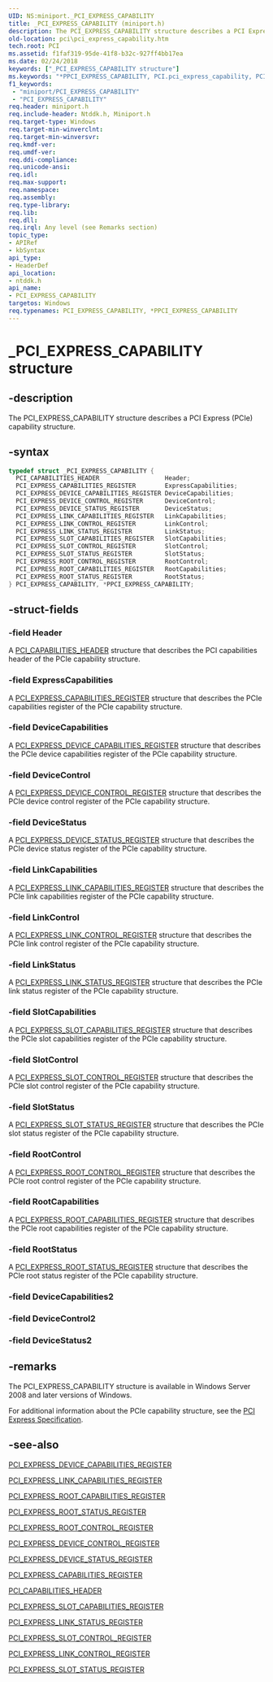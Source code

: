 ```yaml
---
UID: NS:miniport._PCI_EXPRESS_CAPABILITY
title: _PCI_EXPRESS_CAPABILITY (miniport.h)
description: The PCI_EXPRESS_CAPABILITY structure describes a PCI Express (PCIe) capability structure.
old-location: pci\pci_express_capability.htm
tech.root: PCI
ms.assetid: f1faf319-95de-41f8-b32c-927ff4bb17ea
ms.date: 02/24/2018
keywords: ["_PCI_EXPRESS_CAPABILITY structure"]
ms.keywords: "*PPCI_EXPRESS_CAPABILITY, PCI.pci_express_capability, PCI_EXPRESS_CAPABILITY, PCI_EXPRESS_CAPABILITY structure [Buses], PPCI_EXPRESS_CAPABILITY, PPCI_EXPRESS_CAPABILITY structure pointer [Buses], _PCI_EXPRESS_CAPABILITY, ntddk/PCI_EXPRESS_CAPABILITY, ntddk/PPCI_EXPRESS_CAPABILITY, pci_struct_9c629781-bcee-486d-bab3-5d5b7441ac72.xml"
f1_keywords:
 - "miniport/PCI_EXPRESS_CAPABILITY"
 - "PCI_EXPRESS_CAPABILITY"
req.header: miniport.h
req.include-header: Ntddk.h, Miniport.h
req.target-type: Windows
req.target-min-winverclnt:
req.target-min-winversvr:
req.kmdf-ver:
req.umdf-ver:
req.ddi-compliance:
req.unicode-ansi:
req.idl:
req.max-support:
req.namespace:
req.assembly:
req.type-library:
req.lib:
req.dll:
req.irql: Any level (see Remarks section)
topic_type:
- APIRef
- kbSyntax
api_type:
- HeaderDef
api_location:
- ntddk.h
api_name:
- PCI_EXPRESS_CAPABILITY
targetos: Windows
req.typenames: PCI_EXPRESS_CAPABILITY, *PPCI_EXPRESS_CAPABILITY
---
```


# _PCI_EXPRESS_CAPABILITY structure


## -description


The PCI_EXPRESS_CAPABILITY structure describes a PCI Express (PCIe) capability structure.


## -syntax


```cpp
typedef struct _PCI_EXPRESS_CAPABILITY {
  PCI_CAPABILITIES_HEADER                  Header;
  PCI_EXPRESS_CAPABILITIES_REGISTER        ExpressCapabilities;
  PCI_EXPRESS_DEVICE_CAPABILITIES_REGISTER DeviceCapabilities;
  PCI_EXPRESS_DEVICE_CONTROL_REGISTER      DeviceControl;
  PCI_EXPRESS_DEVICE_STATUS_REGISTER       DeviceStatus;
  PCI_EXPRESS_LINK_CAPABILITIES_REGISTER   LinkCapabilities;
  PCI_EXPRESS_LINK_CONTROL_REGISTER        LinkControl;
  PCI_EXPRESS_LINK_STATUS_REGISTER         LinkStatus;
  PCI_EXPRESS_SLOT_CAPABILITIES_REGISTER   SlotCapabilities;
  PCI_EXPRESS_SLOT_CONTROL_REGISTER        SlotControl;
  PCI_EXPRESS_SLOT_STATUS_REGISTER         SlotStatus;
  PCI_EXPRESS_ROOT_CONTROL_REGISTER        RootControl;
  PCI_EXPRESS_ROOT_CAPABILITIES_REGISTER   RootCapabilities;
  PCI_EXPRESS_ROOT_STATUS_REGISTER         RootStatus;
} PCI_EXPRESS_CAPABILITY, *PPCI_EXPRESS_CAPABILITY;
```


## -struct-fields




### -field Header

A <a href="https://docs.microsoft.com/windows-hardware/drivers/ddi/wdm/ns-wdm-_pci_capabilities_header">PCI_CAPABILITIES_HEADER</a> structure that describes the PCI capabilities header of the PCIe capability structure.


### -field ExpressCapabilities

A <a href="https://docs.microsoft.com/windows-hardware/drivers/ddi/ntddk/ns-ntddk-_pci_express_capabilities_register">PCI_EXPRESS_CAPABILITIES_REGISTER</a> structure that describes the PCIe capabilities register of the PCIe capability structure.


### -field DeviceCapabilities

A <a href="https://docs.microsoft.com/windows-hardware/drivers/ddi/ntddk/ns-ntddk-_pci_express_device_capabilities_register">PCI_EXPRESS_DEVICE_CAPABILITIES_REGISTER</a> structure that describes the PCIe device capabilities register of the PCIe capability structure.


### -field DeviceControl

A <a href="https://docs.microsoft.com/windows-hardware/drivers/ddi/ntddk/ns-ntddk-_pci_express_device_control_register">PCI_EXPRESS_DEVICE_CONTROL_REGISTER</a> structure that describes the PCIe device control register of the PCIe capability structure.


### -field DeviceStatus

A <a href="https://docs.microsoft.com/windows-hardware/drivers/ddi/ntddk/ns-ntddk-_pci_express_device_status_register">PCI_EXPRESS_DEVICE_STATUS_REGISTER</a> structure that describes the PCIe device status register of the PCIe capability structure.


### -field LinkCapabilities

A <a href="https://docs.microsoft.com/windows-hardware/drivers/ddi/ntddk/ns-ntddk-_pci_express_link_capabilities_register">PCI_EXPRESS_LINK_CAPABILITIES_REGISTER</a> structure that describes the PCIe link capabilities register of the PCIe capability structure.


### -field LinkControl

A <a href="https://docs.microsoft.com/windows-hardware/drivers/ddi/ntddk/ns-ntddk-_pci_express_link_control_register">PCI_EXPRESS_LINK_CONTROL_REGISTER</a> structure that describes the PCIe link control register of the PCIe capability structure.


### -field LinkStatus

A <a href="https://docs.microsoft.com/windows-hardware/drivers/ddi/ntddk/ns-ntddk-_pci_express_link_status_register">PCI_EXPRESS_LINK_STATUS_REGISTER</a> structure that describes the PCIe link status register of the PCIe capability structure.


### -field SlotCapabilities

A <a href="https://docs.microsoft.com/windows-hardware/drivers/ddi/ntddk/ns-ntddk-_pci_express_slot_capabilities_register">PCI_EXPRESS_SLOT_CAPABILITIES_REGISTER</a> structure that describes the PCIe slot capabilities register of the PCIe capability structure.


### -field SlotControl

A <a href="https://docs.microsoft.com/windows-hardware/drivers/ddi/ntddk/ns-ntddk-_pci_express_slot_control_register">PCI_EXPRESS_SLOT_CONTROL_REGISTER</a> structure that describes the PCIe slot control register of the PCIe capability structure.


### -field SlotStatus

A <a href="https://docs.microsoft.com/windows-hardware/drivers/ddi/ntddk/ns-ntddk-_pci_express_slot_status_register">PCI_EXPRESS_SLOT_STATUS_REGISTER</a> structure that describes the PCIe slot status register of the PCIe capability structure.


### -field RootControl

A <a href="https://docs.microsoft.com/windows-hardware/drivers/ddi/ntddk/ns-ntddk-_pci_express_root_control_register">PCI_EXPRESS_ROOT_CONTROL_REGISTER</a> structure that describes the PCIe root control register of the PCIe capability structure.


### -field RootCapabilities

A <a href="https://docs.microsoft.com/windows-hardware/drivers/ddi/ntddk/ns-ntddk-_pci_express_root_capabilities_register">PCI_EXPRESS_ROOT_CAPABILITIES_REGISTER</a> structure that describes the PCIe root capabilities register of the PCIe capability structure.


### -field RootStatus

A <a href="https://docs.microsoft.com/windows-hardware/drivers/ddi/ntddk/ns-ntddk-_pci_express_root_status_register">PCI_EXPRESS_ROOT_STATUS_REGISTER</a> structure that describes the PCIe root status register of the PCIe capability structure.


### -field DeviceCapabilities2




### -field DeviceControl2




### -field DeviceStatus2






## -remarks



The PCI_EXPRESS_CAPABILITY structure is available in Windows Server 2008 and later versions of Windows.

For additional information about the PCIe capability structure, see the <a href="https://go.microsoft.com/fwlink/p/?linkid=69486">PCI Express Specification</a>.




## -see-also

<a href="https://docs.microsoft.com/windows-hardware/drivers/ddi/ntddk/ns-ntddk-_pci_express_device_capabilities_register">PCI_EXPRESS_DEVICE_CAPABILITIES_REGISTER</a>



<a href="https://docs.microsoft.com/windows-hardware/drivers/ddi/ntddk/ns-ntddk-_pci_express_link_capabilities_register">PCI_EXPRESS_LINK_CAPABILITIES_REGISTER</a>



<a href="https://docs.microsoft.com/windows-hardware/drivers/ddi/ntddk/ns-ntddk-_pci_express_root_capabilities_register">PCI_EXPRESS_ROOT_CAPABILITIES_REGISTER</a>



<a href="https://docs.microsoft.com/windows-hardware/drivers/ddi/ntddk/ns-ntddk-_pci_express_root_status_register">PCI_EXPRESS_ROOT_STATUS_REGISTER</a>



<a href="https://docs.microsoft.com/windows-hardware/drivers/ddi/ntddk/ns-ntddk-_pci_express_root_control_register">PCI_EXPRESS_ROOT_CONTROL_REGISTER</a>



<a href="https://docs.microsoft.com/windows-hardware/drivers/ddi/ntddk/ns-ntddk-_pci_express_device_control_register">PCI_EXPRESS_DEVICE_CONTROL_REGISTER</a>



<a href="https://docs.microsoft.com/windows-hardware/drivers/ddi/ntddk/ns-ntddk-_pci_express_device_status_register">PCI_EXPRESS_DEVICE_STATUS_REGISTER</a>



<a href="https://docs.microsoft.com/windows-hardware/drivers/ddi/ntddk/ns-ntddk-_pci_express_capabilities_register">PCI_EXPRESS_CAPABILITIES_REGISTER</a>



<a href="https://docs.microsoft.com/windows-hardware/drivers/ddi/wdm/ns-wdm-_pci_capabilities_header">PCI_CAPABILITIES_HEADER</a>



<a href="https://docs.microsoft.com/windows-hardware/drivers/ddi/ntddk/ns-ntddk-_pci_express_slot_capabilities_register">PCI_EXPRESS_SLOT_CAPABILITIES_REGISTER</a>



<a href="https://docs.microsoft.com/windows-hardware/drivers/ddi/ntddk/ns-ntddk-_pci_express_link_status_register">PCI_EXPRESS_LINK_STATUS_REGISTER</a>



<a href="https://docs.microsoft.com/windows-hardware/drivers/ddi/ntddk/ns-ntddk-_pci_express_slot_control_register">PCI_EXPRESS_SLOT_CONTROL_REGISTER</a>



<a href="https://docs.microsoft.com/windows-hardware/drivers/ddi/ntddk/ns-ntddk-_pci_express_link_control_register">PCI_EXPRESS_LINK_CONTROL_REGISTER</a>



<a href="https://docs.microsoft.com/windows-hardware/drivers/ddi/ntddk/ns-ntddk-_pci_express_slot_status_register">PCI_EXPRESS_SLOT_STATUS_REGISTER</a>



 

 


